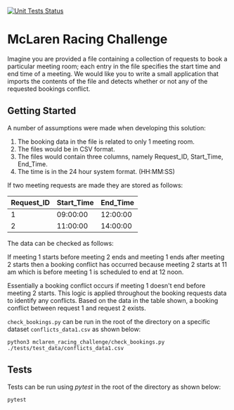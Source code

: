 [![Unit Tests Status](https://github.com/nialdaly/mclaren-racing-challenge/workflows/mclaren-racing-challenge-tests/badge.svg)](https://github.com/nialdaly/mclaren-racing-challenge/actions?query=workflow%3Amclaren-racing-challenge-tests)

# McLaren Racing Challenge
Imagine you are provided a file containing a collection of requests to book a particular meeting room; each entry in the file specifies the start time and end time of a meeting. 
We would like you to write a small application that imports the contents of the file and detects whether or not any of the requested bookings conflict.

## Getting Started
A number of assumptions were made when developing this solution:
1. The booking data in the file is related to only 1 meeting room.
2. The files would be in CSV format.
3. The files would contain three columns, namely Request_ID, Start_Time, End_Time.
4. The time is in the 24 hour system format. (HH:MM:SS)

If two meeting requests are made they are stored as follows:

|  Request_ID  |  Start_Time  |   End_Time   |
| ------------ | ------------ | ------------ |
|      1       |   09:00:00   |   12:00:00   |
|      2       |   11:00:00   |   14:00:00   |

The data can be checked as follows:

If meeting 1 starts before meeting 2 ends and meeting 1 ends after meeting 2 starts then a booking conflict has occurred because meeting 2 starts at 11 am which is before meeting 1 is scheduled to end at 12 noon.

Essentially a booking conflict occurs if meeting 1 doesn't end before meeting 2 starts. This logic is applied throughout the booking requests data to identify any conflicts. Based on the data in the table shown, a booking conflict between request 1 and request 2 exists.

`check_bookings.py` can be run in the root of the directory on a specific dataset `conflicts_data1.csv` as shown below:
```
python3 mclaren_racing_challenge/check_bookings.py ./tests/test_data/conflicts_data1.csv
```

## Tests
Tests can be run using _pytest_ in the root of the directory as shown below:
```
pytest
```
